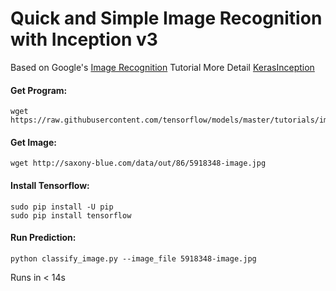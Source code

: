 # Quick and Simple Image Recognition with Inception v3

Based on Google's [Image Recognition](https://www.tensorflow.org/tutorials/image_recognition) Tutorial
More Detail [KerasInception](https://github.com/EN10/KerasInception)

#### Get Program:   

    wget https://raw.githubusercontent.com/tensorflow/models/master/tutorials/image/imagenet/classify_image.py
    
#### Get Image:

    wget http://saxony-blue.com/data/out/86/5918348-image.jpg
    
#### Install Tensorflow:

    sudo pip install -U pip
    sudo pip install tensorflow

#### Run Prediction:

    python classify_image.py --image_file 5918348-image.jpg
    
Runs in < 14s